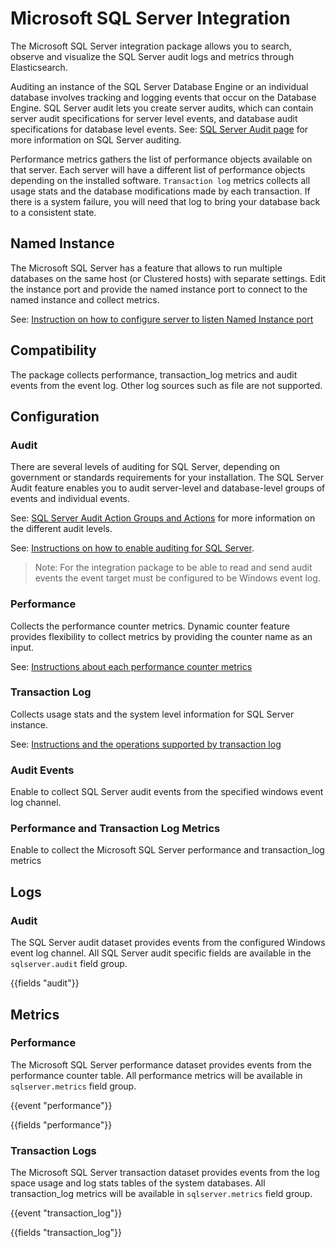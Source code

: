 # Microsoft SQL Server Integration

The Microsoft SQL Server integration package allows you to search, observe and visualize the SQL Server audit logs and metrics through Elasticsearch. 

Auditing an instance of the SQL Server Database Engine or an individual database involves tracking and logging events that occur on the Database Engine. 
SQL Server audit lets you create server audits, which can contain server audit specifications for server level events, and database audit specifications for database level events. 
See: [SQL Server Audit page](https://docs.microsoft.com/en-us/sql/relational-databases/security/auditing/sql-server-audit-database-engine?view=sql-server-ver15) for more information on SQL Server auditing.

Performance metrics gathers the list of performance objects available on that server. Each server will have a different list of performance objects depending on the installed software.
`Transaction log` metrics collects all usage stats and the database modifications made by each transaction. If there is a system failure, you will need that log to bring your database back to a consistent state.

## Named Instance

The Microsoft SQL Server has a feature that allows to run multiple databases on the same host (or Clustered hosts) with separate settings. Edit the instance port and provide the named instance port to connect to the named instance and collect metrics.

See: [Instruction on how to configure server to listen Named Instance port](https://docs.microsoft.com/en-us/sql/database-engine/configure-windows/configure-a-server-to-listen-on-a-specific-tcp-port?view=sql-server-ver15)

## Compatibility

The package collects performance, transaction_log metrics and audit events from the event log. Other log sources such as file are not supported.

## Configuration

### Audit

There are several levels of auditing for SQL Server, depending on government or standards requirements for your installation. The SQL Server Audit feature enables you to audit server-level and database-level groups of events and individual events. 

See: [SQL Server Audit Action Groups and Actions](https://docs.microsoft.com/en-us/sql/relational-databases/security/auditing/sql-server-audit-action-groups-and-actions?view=sql-server-ver15) for more information on the different audit levels.

See: [Instructions on how to enable auditing for SQL Server](https://docs.microsoft.com/en-us/sql/relational-databases/security/auditing/create-a-server-audit-and-server-audit-specification?view=sql-server-ver15).

>Note: For the integration package to be able to read and send audit events the event target must be configured to be Windows event log.

### Performance

Collects the performance counter metrics. Dynamic counter feature provides flexibility to collect metrics by providing the counter name as an input.

See: [Instructions about each performance counter metrics](https://docs.microsoft.com/en-us/sql/relational-databases/system-dynamic-management-views/sys-dm-os-performance-counters-transact-sql?view=sql-server-ver15
)

### Transaction Log

Collects usage stats and the system level information for SQL Server instance.

See: [Instructions and the operations supported by transaction log](https://docs.microsoft.com/en-us/sql/relational-databases/logs/the-transaction-log-sql-server?view=sql-server-ver15)

### Audit Events

Enable to collect SQL Server audit events from the specified windows event log channel.

### Performance and Transaction Log Metrics

Enable to collect the Microsoft SQL Server performance and transaction_log metrics

## Logs

### Audit

The SQL Server audit dataset provides events from the configured Windows event log channel. All SQL Server audit specific fields are available in the `sqlserver.audit` field group.

{{fields "audit"}}

## Metrics

### Performance

The Microsoft SQL Server performance dataset provides events from the performance counter table. All performance metrics will be available in `sqlserver.metrics` field group.

{{event "performance"}}

{{fields "performance"}}

### Transaction Logs

The Microsoft SQL Server transaction dataset provides events from the log space usage and log stats tables of the system databases. All transaction_log metrics will be available in `sqlserver.metrics` field group.

{{event "transaction_log"}}

{{fields "transaction_log"}}